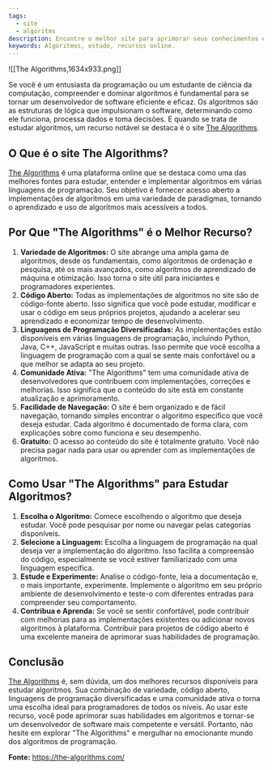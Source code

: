 ```yaml
---
tags:
  - site
  - algoritms
description: Encontre o melhor site para aprimorar seus conhecimentos em algoritmos.
keywords: Algoritmos, estudo, recursos online.
---
```

![[The Algorithms,1634x933.png]]

Se você é um entusiasta da programação ou um estudante de ciência da computação, compreender e dominar algoritmos é fundamental para se tornar um desenvolvedor de software eficiente e eficaz. Os algoritmos são as estruturas de lógica que impulsionam o software, determinando como ele funciona, processa dados e toma decisões. E quando se trata de estudar algoritmos, um recurso notável se destaca é o site [The Algorithms](https://the-algorithms.com/).
## O Que é o site The Algorithms?

[The Algorithms](https://the-algorithms.com/) é uma plataforma online que se destaca como uma das melhores fontes para estudar, entender e implementar algoritmos em várias linguagens de programação. Seu objetivo é fornecer acesso aberto a implementações de algoritmos em uma variedade de paradigmas, tornando o aprendizado e uso de algoritmos mais acessíveis a todos.
## Por Que "The Algorithms" é o Melhor Recurso?

1. **Variedade de Algoritmos:** O site abrange uma ampla gama de algoritmos, desde os fundamentais, como algoritmos de ordenação e pesquisa, até os mais avançados, como algoritmos de aprendizado de máquina e otimização. Isso torna o site útil para iniciantes e programadores experientes.
2. **Código Aberto:** Todas as implementações de algoritmos no site são de código-fonte aberto. Isso significa que você pode estudar, modificar e usar o código em seus próprios projetos, ajudando a acelerar seu aprendizado e economizar tempo de desenvolvimento.
3. **Linguagens de Programação Diversificadas:** As implementações estão disponíveis em várias linguagens de programação, incluindo Python, Java, C++, JavaScript e muitas outras. Isso permite que você escolha a linguagem de programação com a qual se sente mais confortável ou a que melhor se adapta ao seu projeto.
4. **Comunidade Ativa:** "The Algorithms" tem uma comunidade ativa de desenvolvedores que contribuem com implementações, correções e melhorias. Isso significa que o conteúdo do site está em constante atualização e aprimoramento.
5. **Facilidade de Navegação:** O site é bem organizado e de fácil navegação, tornando simples encontrar o algoritmo específico que você deseja estudar. Cada algoritmo é documentado de forma clara, com explicações sobre como funciona e seu desempenho.
6. **Gratuito:** O acesso ao conteúdo do site é totalmente gratuito. Você não precisa pagar nada para usar ou aprender com as implementações de algoritmos.
## Como Usar "The Algorithms" para Estudar Algoritmos?

1. **Escolha o Algoritmo:** Comece escolhendo o algoritmo que deseja estudar. Você pode pesquisar por nome ou navegar pelas categorias disponíveis.
2. **Selecione a Linguagem:** Escolha a linguagem de programação na qual deseja ver a implementação do algoritmo. Isso facilita a compreensão do código, especialmente se você estiver familiarizado com uma linguagem específica.
3. **Estude e Experimente:** Analise o código-fonte, leia a documentação e, o mais importante, experimente. Implemente o algoritmo em seu próprio ambiente de desenvolvimento e teste-o com diferentes entradas para compreender seu comportamento.
4. **Contribua e Aprenda:** Se você se sentir confortável, pode contribuir com melhorias para as implementações existentes ou adicionar novos algoritmos à plataforma. Contribuir para projetos de código aberto é uma excelente maneira de aprimorar suas habilidades de programação.
## Conclusão
[The Algorithms](https://the-algorithms.com/) é, sem dúvida, um dos melhores recursos disponíveis para estudar algoritmos. Sua combinação de variedade, código aberto, linguagens de programação diversificadas e uma comunidade ativa o torna uma escolha ideal para programadores de todos os níveis. Ao usar este recurso, você pode aprimorar suas habilidades em algoritmos e tornar-se um desenvolvedor de software mais competente e versátil. Portanto, não hesite em explorar "The Algorithms" e mergulhar no emocionante mundo dos algoritmos de programação.

**Fonte:**
https://the-algorithms.com/